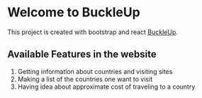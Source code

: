 # Welcome to BuckleUp

This project is created with bootstrap and react [BuckleUp](https://make-bucketlist.netlify.app/).

## Available Features in the website

1. Getting information about countries and visiting sites
2. Making a list of the countries one want to visit
3. Having idea about approximate cost of traveling to a country
